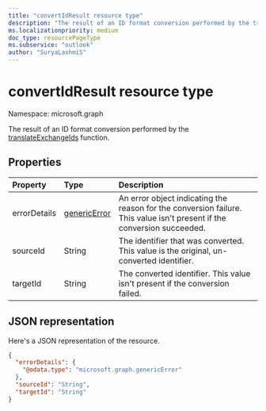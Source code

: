 ```yaml
---
title: "convertIdResult resource type"
description: "The result of an ID format conversion performed by the translateExchangeIds function."
ms.localizationpriority: medium
doc_type: resourcePageType
ms.subservice: "outlook"
author: "SuryaLashmiS"
---
```


# convertIdResult resource type

Namespace: microsoft.graph

The result of an ID format conversion performed by the [translateExchangeIds](../api/user-translateexchangeids.md) function.

## Properties

| Property | Type | Description |
|:---------|:-----|:------------|
| errorDetails | [genericError](genericerror.md) | An error object indicating the reason for the conversion failure. This value isn't present if the conversion succeeded. |
| sourceId | String | The identifier that was converted. This value is the original, un-converted identifier. |
| targetId | String | The converted identifier. This value isn't present if the conversion failed. |

## JSON representation

Here's a JSON representation of the resource.

<!-- {
  "blockType": "resource",
  "optionalProperties": [
    "targetId",
    "errorDetails"
  ],
  "@odata.type": "microsoft.graph.convertIdResult"
}-->

```json
{
  "errorDetails": {
    "@odata.type": "microsoft.graph.genericError"
  },
  "sourceId": "String",
  "targetId": "String"
}
```

